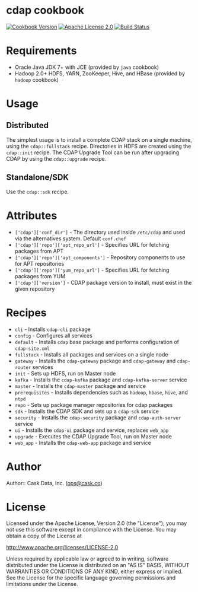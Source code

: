 # cdap cookbook

[![Cookbook Version](http://img.shields.io/cookbook/v/cdap.svg)](https://supermarket.chef.io/cookbooks/cdap)
[![Apache License 2.0](http://img.shields.io/badge/license-apache%202.0-green.svg)](http://opensource.org/licenses/Apache-2.0)
[![Build Status](http://img.shields.io/travis/caskdata/cdap_cookbook.svg)](http://travis-ci.org/caskdata/cdap_cookbook)

# Requirements

* Oracle Java JDK 7+ with JCE (provided by `java` cookbook)
* Hadoop 2.0+ HDFS, YARN, ZooKeeper, Hive, and HBase (provided by `hadoop` cookbook)

# Usage

## Distributed

The simplest usage is to install a complete CDAP stack on a single machine, using the `cdap::fullstack` recipe. Directories
in HDFS are created using the `cdap::init` recipe. The CDAP Upgrade Tool can be run after upgrading CDAP by using the
`cdap::upgrade` recipe.

## Standalone/SDK

Use the `cdap::sdk` recipe.

# Attributes

* `['cdap']['conf_dir']` - The directory used inside `/etc/cdap` and used via the alternatives system. Default `conf.chef`
* `['cdap']['repo']['apt_repo_url']` - Specifies URL for fetching packages from APT
* `['cdap']['repo']['apt_components']` - Repository components to use for APT repositories
* `['cdap']['repo']['yum_repo_url']` - Specifies URL for fetching packages from YUM
* `['cdap']['version']` - CDAP package version to install, must exist in the given repository

# Recipes

* `cli` - Installs `cdap-cli` package
* `config` - Configures all services
* `default` - Installs `cdap` base package and performs configuration of `cdap-site.xml`
* `fullstack` - Installs all packages and services on a single node
* `gateway` - Installs the `cdap-gateway` package and `cdap-gateway` and `cdap-router` services
* `init` - Sets up HDFS, run on Master node
* `kafka` - Installs the `cdap-kafka` package and `cdap-kafka-server` service
* `master` - Installs the `cdap-master` package and service
* `prerequisites` - Installs dependencies such as `hadoop`, `hbase`, `hive`, and `ntpd`
* `repo` - Sets up package manager repositories for cdap packages
* `sdk` - Installs the CDAP SDK and sets up a `cdap-sdk` service
* `security` - Installs the `cdap-security` package and `cdap-auth-server` service
* `ui` - Installs the `cdap-ui` package and service, replaces `web_app`
* `upgrade` - Executes the CDAP Upgrade Tool, run on Master node
* `web_app` - Installs the `cdap-web-app` package and service

# Author

Author:: Cask Data, Inc. (<ops@cask.co>)

# License

Licensed under the Apache License, Version 2.0 (the "License");
you may not use this software except in compliance with the License.
You may obtain a copy of the License at

http://www.apache.org/licenses/LICENSE-2.0

Unless required by applicable law or agreed to in writing, software
distributed under the License is distributed on an "AS IS" BASIS,
WITHOUT WARRANTIES OR CONDITIONS OF ANY KIND, either express or implied.
See the License for the specific language governing permissions and
limitations under the License.
